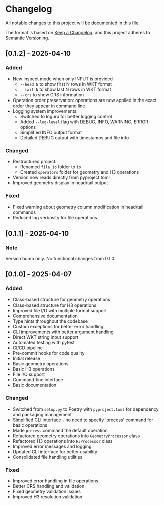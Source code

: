 # Changelog

All notable changes to this project will be documented in this file.

The format is based on [Keep a Changelog](https://keepachangelog.com/en/1.0.0/),
and this project adheres to [Semantic Versioning](https://semver.org/spec/v2.0.0.html).

## [0.1.2] - 2025-04-10

### Added
- New inspect mode when only INPUT is provided
  - `--head N` to show first N rows in WKT format
  - `--tail N` to show last N rows in WKT format
  - `--crs` to show CRS information
- Operation order preservation: operations are now applied in the exact order they appear in command line
- Logging system improvements:
  - Switched to loguru for better logging control
  - Added `--log-level` flag with DEBUG, INFO, WARNING, ERROR options
  - Simplified INFO output format
  - Detailed DEBUG output with timestamps and file info

### Changed
- Restructured project:
  - Renamed `file_io` folder to `io`
  - Created `operators` folder for geometry and H3 operations
- Version now reads directly from pyproject.toml
- Improved geometry display in head/tail output

### Fixed
- Fixed warning about geometry column modification in head/tail commands
- Reduced log verbosity for file operations

## [0.1.1] - 2025-04-10

### Note

Version bump only. No functional changes from 0.1.0.

## [0.1.0] - 2025-04-07

### Added
- Class-based structure for geometry operations
- Class-based structure for H3 operations
- Improved file I/O with multiple format support
- Comprehensive documentation
- Type hints throughout the codebase
- Custom exceptions for better error handling
- CLI improvements with better argument handling
- Direct WKT string input support
- Automated testing with pytest
- CI/CD pipeline
- Pre-commit hooks for code quality
- Initial release
- Basic geometry operations
- Basic H3 operations
- File I/O support
- Command-line interface
- Basic documentation

### Changed
- Switched from `setup.py` to Poetry with `pyproject.toml` for dependency and packaging management
- Simplified CLI interface - no need to specify 'process' command for basic operations
- Made `process` command the default operation
- Refactored geometry operations into `GeometryProcessor` class
- Refactored H3 operations into `H3Processor` class
- Improved error messages and logging
- Updated CLI interface for better usability
- Consolidated file handling utilities

### Fixed
- Improved error handling in file operations
- Better CRS handling and validation
- Fixed geometry validation issues
- Improved H3 resolution validation
